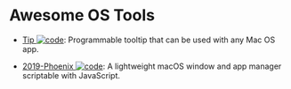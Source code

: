 # Awesome OS Tools

- [Tip ![code](https://ng-tech.icu/assets/code.svg)](https://github.com/tanin47/tip): Programmable tooltip that can be used with any Mac OS app.

- [2019-Phoenix ![code](https://ng-tech.icu/assets/code.svg)](https://github.com/kasper/phoenix): A lightweight macOS window and app manager scriptable with JavaScript.
